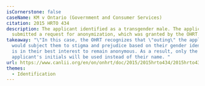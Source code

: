 ```yaml
---
isCornerstone: false
caseName: KM v Ontario (Government and Consumer Services)
citation: 2015 HRTO 434
description: The applicant identified as a transgender male. The applicant
  submitted a request for anonymization, which was granted by the OHRT.
takeaway: "\"In this case, the OHRT recognizes that \"outing\" the applicant
  would subject them to stigma and prejudice based on their gender identity. It
  is in their best interest to remain anonymous. As a result, only the
  applicant's initials will be used instead of their name. "
url: https://www.canlii.org/en/on/onhrt/doc/2015/2015hrto434/2015hrto434.html?resultIndex=1
themes:
  - Identification
---
```

